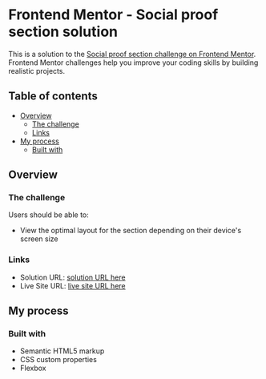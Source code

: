 # Frontend Mentor - Social proof section solution

This is a solution to the [Social proof section challenge on Frontend Mentor](https://www.frontendmentor.io/challenges/social-proof-section-6e0qTv_bA). Frontend Mentor challenges help you improve your coding skills by building realistic projects. 

## Table of contents

- [Overview](#overview)
  - [The challenge](#the-challenge)
  - [Links](#links)
- [My process](#my-process)
  - [Built with](#built-with)

## Overview

### The challenge

Users should be able to:

- View the optimal layout for the section depending on their device's screen size

### Links

- Solution URL: [solution URL here](https://github.com/karim-saou/SOCIAL-PROOF-SECTION)
- Live Site URL: [live site URL here](https://karim-saou.github.io/SOCIAL-PROOF-SECTION/)

## My process

### Built with

- Semantic HTML5 markup
- CSS custom properties
- Flexbox
